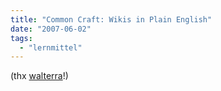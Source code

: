 ```yaml
---
title: "Common Craft: Wikis in Plain English"
date: "2007-06-02"
tags: 
  - "lernmittel"
---
```


(thx [walterra](http://del.icio.us/walterra "Walter Rafelsbergers Bookmarks")!)
